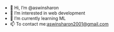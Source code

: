 - 👋 Hi, I’m @aswinsharon
- 👀 I’m interested in web development
- 🌱 I’m currently learning ML
- 📫 To contact me:aswinsharon2001@gmail.com
<!---
aswinsharon/aswinsharon is a ✨ special ✨ repository because its `README.md` (this file) appears on your GitHub profile.
You can click the Preview link to take a look at your changes.
--->
